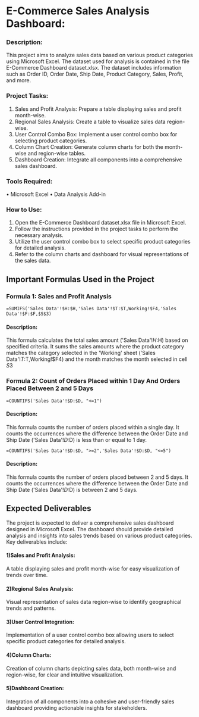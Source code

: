 #  E-Commerce Sales Analysis Dashboard:

### Description:

This project aims to analyze sales data based on various product categories using Microsoft Excel. The dataset used for analysis is contained in the file E-Commerce Dashboard dataset.xlsx.
The dataset includes information such as Order ID, Order Date, Ship Date, Product Category, Sales, Profit, and more.

### Project Tasks:

1.	Sales and Profit Analysis: Prepare a table displaying sales and profit month-wise.
2.	Regional Sales Analysis: Create a table to visualize sales data region-wise.
3.	User Control Combo Box: Implement a user control combo box for selecting product categories.
4.	Column Chart Creation: Generate column charts for both the month-wise and region-wise tables.
5.	Dashboard Creation: Integrate all components into a comprehensive sales dashboard.

### Tools Required:
•	Microsoft Excel
•	Data Analysis Add-in

### How to Use:
1.	Open the E-Commerce Dashboard dataset.xlsx file in Microsoft Excel.
2.	Follow the instructions provided in the project tasks to perform the necessary analysis.
3.	Utilize the user control combo box to select specific product categories for detailed analysis.
4.	Refer to the column charts and dashboard for visual representations of the sales data.


## Important Formulas Used in the Project
### Formula 1: Sales and Profit Analysis

```excel
=SUMIFS('Sales Data'!$H:$H,'Sales Data'!$T:$T,Working!$F4,'Sales Data'!$F:$F,$S$3)
```
#### Description: 
This formula calculates the total sales amount ('Sales Data'!$H:$H) based on specified criteria. It sums the sales amounts where the product category matches the category selected in the 'Working' sheet ('Sales Data'!$T:$T,Working!$F4) and the month matches the month selected in cell $S$3

### Formula 2: Count of Orders Placed within 1 Day And Orders Placed Between 2 and 5 Days

```excel
=COUNTIFS('Sales Data'!$D:$D, "<=1")
```
#### Description: 
This formula counts the number of orders placed within a single day. It counts the occurrences where the difference between the Order Date and Ship Date ('Sales Data'!$D:$D) is less than or equal to 1 day.

```excel
=COUNTIFS('Sales Data'!$D:$D, ">=2",'Sales Data'!$D:$D, "<=5")
```
#### Description: 
 This formula counts the number of orders placed between 2 and 5 days. It counts the occurrences where the difference between the Order Date and Ship Date ('Sales Data'!$D:$D) is between 2 and 5 days.


## Expected Deliverables
The project is expected to deliver a comprehensive sales dashboard designed in Microsoft Excel. The dashboard should provide detailed analysis and insights into sales trends based on various product categories. Key deliverables include: 
#### 1)Sales and Profit Analysis: 
A table displaying sales and profit month-wise for easy visualization of trends over time.
#### 2)Regional Sales Analysis:
Visual representation of sales data region-wise to identify geographical trends and patterns.
#### 3)User Control Integration: 
Implementation of a user control combo box allowing users to select specific product categories for detailed analysis.
#### 4)Column Charts:
Creation of column charts depicting sales data, both month-wise and region-wise, for clear and intuitive visualization.
#### 5)Dashboard Creation:
Integration of all components into a cohesive and user-friendly sales dashboard providing actionable insights for stakeholders.
